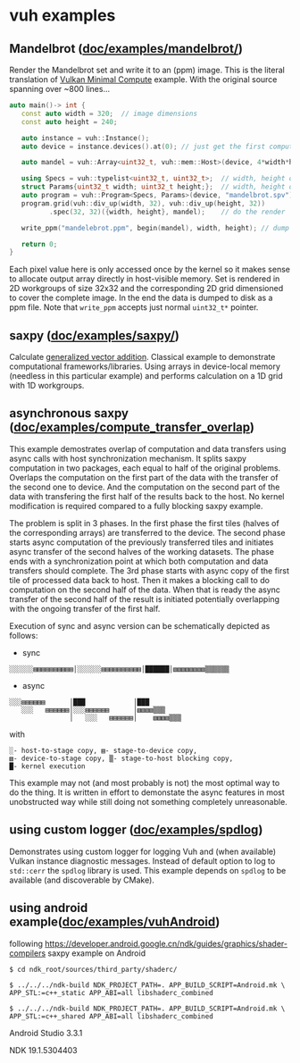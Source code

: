 # vuh examples
## Mandelbrot ([doc/examples/mandelbrot/](mandelbrot))
Render the Mandelbrot set and write it to an (ppm) image.
This is the literal translation of [Vulkan Minimal Compute](https://github.com/Erkaman/vulkan_minimal_compute) example.
With the original source spanning over ~800 lines...
```cpp
auto main()-> int {
   const auto width = 320;  // image dimensions
   const auto height = 240;

   auto instance = vuh::Instance();
   auto device = instance.devices().at(0); // just get the first compute-capable device

   auto mandel = vuh::Array<uint32_t, vuh::mem::Host>(device, 4*width*height); // allocate memory to render Mandelbrot set to

   using Specs = vuh::typelist<uint32_t, uint32_t>;  // width, height of a workgroup
   struct Params{uint32_t width; uint32_t height;};  // width, height of an image
   auto program = vuh::Program<Specs, Params>(device, "mandelbrot.spv");
   program.grid(vuh::div_up(width, 32), vuh::div_up(height, 32))
          .spec(32, 32)({width, height}, mandel);    // do the render

   write_ppm("mandelebrot.ppm", begin(mandel), width, height); // dump image data to a ppm file

   return 0;
}
```
Each pixel value here is only accessed once by the kernel so it makes sense to allocate output array directly in host-visible memory.
Set is rendered in 2D workgroups of size 32x32 and the corresponding 2D grid dimensioned to cover the complete image.
In the end the data is dumped to disk as a ppm file.
Note that ```write_ppm``` accepts just normal ```uint32_t*``` pointer.

## saxpy ([doc/examples/saxpy/](saxpy))
Calculate [generalized vector addition](https://en.wikipedia.org/wiki/Basic_Linear_Algebra_Subprograms#Level_1).
Classical example to demonstrate computational frameworks/libraries.
Using arrays in device-local memory (needless in this particular example) and performs calculation on a 1D grid with 1D workgroups.

## asynchronous saxpy ([doc/examples/compute_transfer_overlap](compute_transfer_overlap))
This example demostrates overlap of computation and data transfers using async calls with host
synchronization mechanism.
It splits saxpy computation in two packages, each equal to half of the original problems.
Overlaps the computation on the first part of the data with the transfer of the second one to device.
And the computation on the second part of the data with transfering the first half of the results
back to the host.
No kernel modification is required compared to a fully blocking saxpy example.

The problem is split in 3 phases.
In the first phase the first tiles (halves of the corresponding arrays) are transferred to the device.
The second phase starts async computation of the previously transferred tiles and initiates async
transfer of the second halves of the working datasets.
The phase ends with a synchronization point at which both computation and data transfers should complete.
The 3rd phase starts with async copy of the first tile of processed data back to host.
Then it makes a blocking call to do computation on the second half of the data.
When that is ready the async transfer of the second half of the result is initiated potentially
overlapping with the ongoing transfer of the first half.

Execution of sync and async version can be schematically depicted as follows:
- sync
```
░░░░░░▤▤▤▤▤▤▤▤▤▤│░░░░░░▤▤▤▤▤▤▤▤▤▤│██████│▧▧▧▧▧▧▧▧▒▒▒▒▒▒
```
- async
```
░░░▤▤▤▤▤▤      │███            │███
   ░░░   ▤▤▤▤▤▤│░░░▤▤▤▤▤▤      │▧▧▧▧▒▒▒
               │   ░░░   ▤▤▤▤▤▤│    ▧▧▧▧▒▒▒
```
with
```
░- host-to-stage copy, ▤- stage-to-device copy,
▧- device-to-stage copy, ▒- stage-to-host blocking copy,
█- kernel execution
```

This example may not (and most probably is not) the most optimal way to do the thing.
It is written in effort to demonstate the async features in most unobstructed way while still doing
not something completely unreasonable.

## using  custom logger ([doc/examples/spdlog](spdlog))
Demonstrates using custom logger for logging Vuh and (when available) Vulkan instance diagnostic messages.
Instead of default option to log to ```std::cerr``` the ```spdlog``` library is used.
This example depends on ```spdlog``` to be available (and discoverable by CMake).


## using  android  example([doc/examples/vuhAndroid](vuhAndroid))
following https://developer.android.google.cn/ndk/guides/graphics/shader-compilers
saxpy example on Android

```
$ cd ndk_root/sources/third_party/shaderc/

$ ../../../ndk-build NDK_PROJECT_PATH=. APP_BUILD_SCRIPT=Android.mk \
APP_STL:=c++_static APP_ABI=all libshaderc_combined

$ ../../../ndk-build NDK_PROJECT_PATH=. APP_BUILD_SCRIPT=Android.mk \
APP_STL:=c++_shared APP_ABI=all libshaderc_combined

```
Android Studio 3.3.1 

NDK 19.1.5304403 